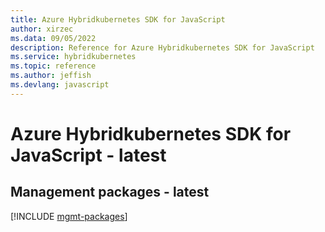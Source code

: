 ```yaml
---
title: Azure Hybridkubernetes SDK for JavaScript
author: xirzec
ms.data: 09/05/2022
description: Reference for Azure Hybridkubernetes SDK for JavaScript
ms.service: hybridkubernetes
ms.topic: reference
ms.author: jeffish
ms.devlang: javascript
---
```

# Azure Hybridkubernetes SDK for JavaScript - latest

## Management packages - latest
[!INCLUDE [mgmt-packages](hybridkubernetes-mgmt-index.md)]